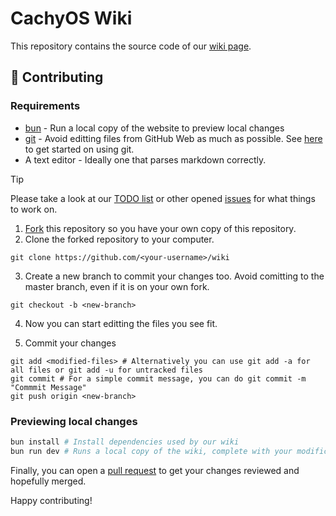 # CachyOS Wiki

This repository contains the source code of our [wiki page](https://wiki.cachyos.org).

## 🙋 Contributing

### Requirements

- [bun](https://github.com/oven-sh/bun) - Run a local copy of the website to preview local changes
- [git](https://git-scm.com/downloads) - Avoid editting files from GitHub Web as much as possible. See [here](https://docs.github.com/en/get-started/using-git)
to get started on using git.
- A text editor - Ideally one that parses markdown correctly.

> [!TIP]
> Please take a look at our [TODO list](https://github.com/CachyOS/wiki/issues/50) or other opened [issues](https://github.com/CachyOS/wiki/issues)
> for what things to work on.

1. [Fork](https://github.com/CachyOS/wiki/fork) this repository so you have your own copy of this repository.
2. Clone the forked repository to your computer.

```shell
git clone https://github.com/<your-username>/wiki
```

3. Create a new branch to commit your changes too. Avoid comitting to the master branch, even if it is on your own fork.

```shell
git checkout -b <new-branch>
```

4. Now you can start editting the files you see fit.

5. Commit your changes

```shell
git add <modified-files> # Alternatively you can use git add -a for all files or git add -u for untracked files
git commit # For a simple commit message, you can do git commit -m "Commmit Message"
git push origin <new-branch>
```

### Previewing local changes

```bash
bun install # Install dependencies used by our wiki
bun run dev # Runs a local copy of the wiki, complete with your modifications!
```

Finally, you can open a [pull request](https://github.com/CachyOS/wiki/compare) to get your changes reviewed and hopefully merged.

Happy contributing!
